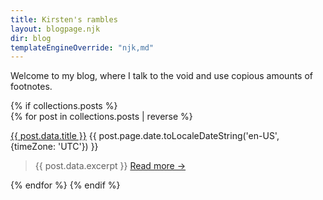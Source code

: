 ```yaml
---
title: Kirsten's rambles
layout: blogpage.njk
dir: blog
templateEngineOverride: "njk,md"
---
```


Welcome to my blog, where I talk to the void and use copious amounts of footnotes.

{% if collections.posts %}
<br/>
{% for post in collections.posts | reverse %}

<p>
<a href="{{ post.url }}" class="post">{{ post.data.title }}</a> <span class="post-date">{{ post.page.date.toLocaleDateString('en-US', {timeZone: 'UTC'}) }}</span>

> {{ post.data.excerpt }} <a href="{{ post.url }}">Read more →</a>

</p>
{% endfor %}
{% endif %}

